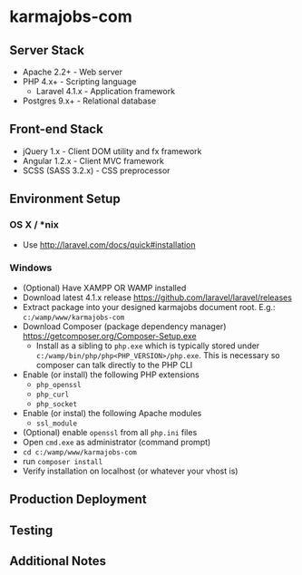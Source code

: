 # karmajobs-com
## Server Stack
- Apache 2.2+ - Web server
- PHP 4.x+ - Scripting language
  - Laravel 4.1.x - Application framework
- Postgres 9.x+ - Relational database

## Front-end Stack
- jQuery 1.x - Client DOM utility and fx framework
- Angular 1.2.x - Client MVC framework
- SCSS (SASS 3.2.x) - CSS preprocessor

## Environment Setup

### OS X / *nix
- Use http://laravel.com/docs/quick#installation

### Windows
- (Optional) Have XAMPP OR WAMP installed
- Download latest 4.1.x release <https://github.com/laravel/laravel/releases>
- Extract package into your designed karmajobs document root. E.g.: `c:/wamp/www/karmajobs-com`
- Download Composer (package dependency manager) <https://getcomposer.org/Composer-Setup.exe>
  - Install as a sibling to `php.exe` which is typically stored under `c:/wamp/bin/php/php<PHP_VERSION>/php.exe`. This is necessary so composer can talk directly to the PHP CLI
- Enable (or install) the following PHP extensions
  - `php_openssl`
  - `php_curl`
  - `php_socket`
- Enable (or instal) the following Apache modules
  - `ssl_module`
- (Optional) enable `openssl` from all `php.ini` files
- Open `cmd.exe` as administrator (command prompt)
- `cd c:/wamp/www/karmajobs-com`
- run `composer install`
- Verify installation on localhost (or whatever your vhost is)

## Production Deployment
## Testing
## Additional Notes
